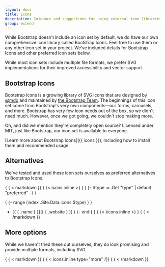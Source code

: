 ```yaml
---
layout: docs
title: Icons
description: Guidance and suggestions for using external icon libraries with Bootstrap.
group: extend
---
```


While Bootstrap doesn't include an icon set by default, we do have our own
comprehensive icon library called Bootstrap Icons. Feel free to use them or any
other icon set in your project. We've included details for Bootstrap Icons and
other preferred icon sets below.

While most icon sets include multiple file formats, we prefer SVG
implementations for their improved accessibility and vector support.

## Bootstrap Icons

Bootstrap Icons is a growing library of SVG icons that are designed
by [@mdo](https://github.com/mdo) and maintained
by [the Bootstrap Team](https://github.com/orgs/twbs/people). The beginnings of
this icon set come from Bootstrap's very own components—our forms, carousels,
and more. Bootstrap has very few icon needs out of the box, so we didn't need
much. However, once we got going, we couldn't stop making more.

Oh, and did we mention they're completely open source? Licensed under MIT, just
like Bootstrap, our icon set is available to everyone.

[Learn more about Bootstrap Icons]({{ icons }}), including how to
install them and recommended usage.

## Alternatives

We've tested and used these icon sets ourselves as preferred alternatives to
Bootstrap Icons.

{ { < markdown }}
{ {< icons.inline >} }
{ {- $type := .Get "type" | default "preferred" -} }

{ {- range (index .Site.Data.icons $type) } }

- [{ { .name } }]({ { .website } })
  { {- end } }
  { {< /icons.inline >} }
  { { < /markdown }}

## More options

While we haven't tried these out ourselves, they do look promising and provide
multiple formats, including SVG.

{ { < markdown }}
{ { < icons.inline type="more" /}}
{ { < /markdown }}
